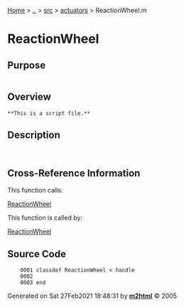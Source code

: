 [Home](../../../../index.md) \> [..](#) \> [src](../../../../documentation.md) \>
[actuators](index.md) \> ReactionWheel.m



# ReactionWheel

## Purpose 

``` 
```

## Overview 

``` 
**This is a script file.**
```

## Description 

```
 

```

## Cross-Reference Information 

This function calls:

   [ReactionWheel](ReactionWheel.md)

This function is called by:

   [ReactionWheel](ReactionWheel.md)

## Source Code 

```
    0001 classdef ReactionWheel < handle
    0002     
    0003 end
```



Generated on Sat 27Feb2021 18:48:31 by
**[m2html](http://www.artefact.tk/software/matlab/m2html/ "Matlab Documentation in HTML")**
© 2005